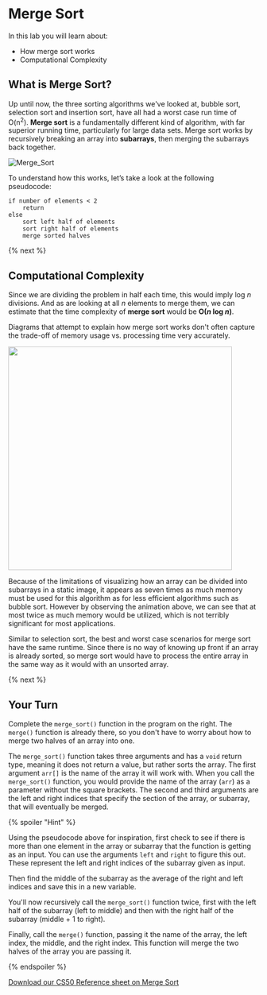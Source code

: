 # Merge Sort

In this lab you will learn about:

- How merge sort works
- Computational Complexity

## What is Merge Sort?

Up until now, the three sorting algorithms we've looked at, bubble sort, selection sort and insertion sort, have all had a worst case run time of O(n<sup>2</sup>). **Merge sort** is a fundamentally different kind of algorithm, with far superior running time, particularly for large data sets. Merge sort works by recursively breaking an array into **subarrays**, then merging the subarrays back together.

![Merge_Sort](https://raw.githubusercontent.com/cs50nestm/cs50labs/2019/mergesort/merge_sort.gif)

To understand how this works, let’s take a look at the following pseudocode:

```
if number of elements < 2
    return
else
    sort left half of elements
    sort right half of elements
    merge sorted halves
```

{% next %}

## Computational Complexity

Since we are dividing the problem in half each time, this would imply log *n* divisions. And as are looking at all *n* elements to merge them, we can estimate that the time complexity of **merge sort** would be **O(*n* log *n*)**.

Diagrams that attempt to explain how merge sort works don't often capture the trade-off of memory usage vs. processing time very accurately.

<img src="https://upload.wikimedia.org/wikipedia/commons/e/e6/Merge_sort_algorithm_diagram.svg" width="450px">

Because of the limitations of visualizing how an array can be divided into subarrays in a static image, it appears as seven times as much memory must be used for this algorithm as for less efficient algorithms such as bubble sort. However by observing the animation above, we can see that at most twice as much memory would be utilized, which is not terribly significant for most applications.

Similar to selection sort, the best and worst case scenarios for merge sort have the same runtime. Since there is no way of knowing up front if an array is already sorted, so merge sort would have to process the entire array in the same way as it would with an unsorted array.

{% next %}

## Your Turn

Complete the `merge_sort()` function in the program on the right. The `merge()` function is already there, so you don't have to worry about how to merge two halves of an array into one.

The `merge_sort()` function takes three arguments and has a `void` return type, meaning it does not return a value, but rather sorts the array. The first argument `arr[]` is the name of the array it will work with. When you call the `merge_sort()` function, you would provide the name of the array (`arr`) as a parameter without the square brackets. The second and third arguments are the left and right indices that specify the section of the array, or subarray, that will eventually be merged.

{% spoiler "Hint" %}

Using the pseudocode above for inspiration, first check to see if there is more than one element in the array or subarray that the function is getting as an input. You can use the arguments `left` and `right` to figure this out. These represent the left and right indices of the subarray given as input.

Then find the middle of the subarray as the average of the right and left indices and save this in a new variable.

You'll now recursively call the `merge_sort()` function twice, first with the left half of the subarray (left to middle) and then with the right half of the subarray (middle + 1 to right).

Finally, call the `merge()` function, passing it the name of the array, the left index, the middle, and the right index. This function will merge the two halves of the array you are passing it.

{% endspoiler %}

[Download our CS50 Reference sheet on Merge Sort](https://ap.cs50.school/assets/pdfs/unit4/merge_sort.pdf)
